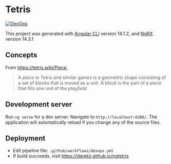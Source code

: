 # Tetris

[![DevOps](https://github.com/DerekJi/ngtetris/actions/workflows/deploy.yml/badge.svg)](https://github.com/DerekJi/ngtetris/actions/workflows/deploy.yml)

This project was generated with [Angular CLI](https://github.com/angular/angular-cli) version 14.1.2, and [NgRX]() version 14.3.1

## Concepts

From https://tetris.wiki/Piece,

> A *piece* in Tetris and similar games is a geometric shape consisting of a set of *blocks* that is moved as a unit. A *block* is the part of a piece that fills one unit of the *playfield*.



## Development server

Run `ng serve` for a dev server. Navigate to `http://localhost:4200/`. The application will automatically reload if you change any of the source files.

## Deployment
* Edit pipeline file: `.github/workflows/devops.yml`
* If build succeeds, visit https://derekji.github.io/ngtetris